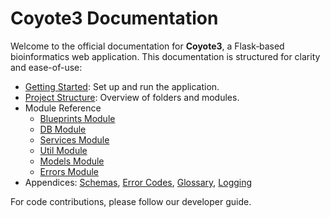 # Coyote3 Documentation

Welcome to the official documentation for **Coyote3**, a Flask‑based bioinformatics web application. This documentation is structured for clarity and ease-of-use:

- [Getting Started](getting-started.md): Set up and run the application.
- [Project Structure](project-structure.md): Overview of folders and modules.
- Module Reference
  - [Blueprints Module](blueprints-module.md)
  - [DB Module](db-module.md)
  - [Services Module](services-module.md)
  - [Util Module](util-module.md)
  - [Models Module](models-module.md)
  - [Errors Module](errors-module.md)
- Appendices: [Schemas](appendices/schemas.md), [Error Codes](appendices/error-codes.md), [Glossary](appendices/glossary.md), [Logging](appendices/logging.md)

For code contributions, please follow our developer guide.

